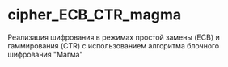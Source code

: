 # cipher_ECB_CTR_magma
Реализация шифрования в режимах простой замены (ECB) и гаммирования (CTR) с использованием алгоритма блочного шифрования "Магма"
